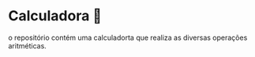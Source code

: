 # Calculadora 🧮
 
o repositório contém uma calculadorta que realiza as diversas operações aritméticas.

